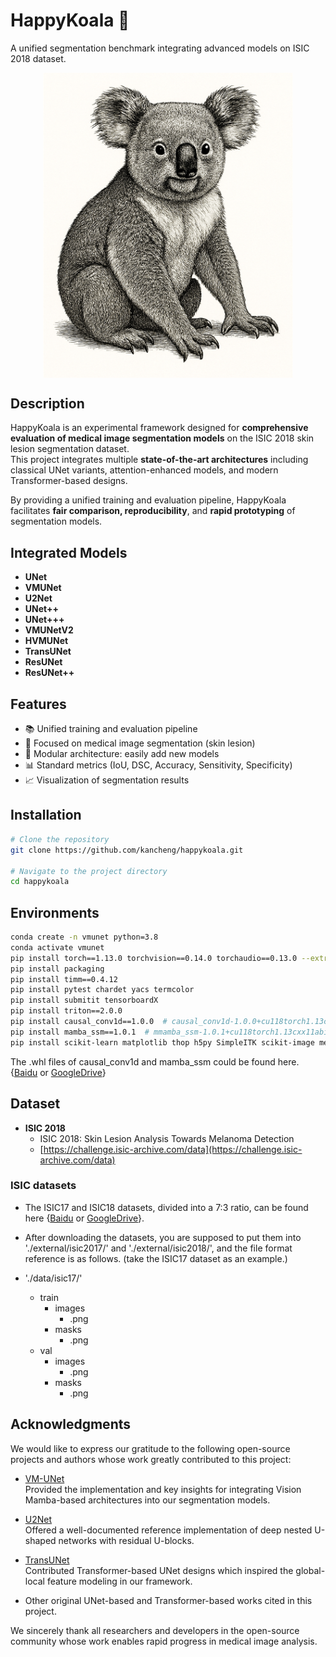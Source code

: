 # HappyKoala 🐨

A unified segmentation benchmark integrating advanced models on ISIC 2018 dataset.

<img src="./imgs/koala.png" alt="KOALA" style="display: block; margin: auto;" width="400">

## Description

HappyKoala is an experimental framework designed for **comprehensive evaluation of medical image segmentation models** on the ISIC 2018 skin lesion segmentation dataset.  
This project integrates multiple **state-of-the-art architectures** including classical UNet variants, attention-enhanced models, and modern Transformer-based designs.

By providing a unified training and evaluation pipeline, HappyKoala facilitates **fair comparison, reproducibility**, and **rapid prototyping** of segmentation models.

## Integrated Models

- **UNet**  
- **VMUNet**  
- **U2Net**  
- **UNet++**  
- **UNet+++**  
- **VMUNetV2**  
- **HVMUNet**  
- **TransUNet**  
- **ResUNet**  
- **ResUNet++**

## Features

- 📚 Unified training and evaluation pipeline
- 🏥 Focused on medical image segmentation (skin lesion)
- 🧩 Modular architecture: easily add new models
- 📊 Standard metrics (IoU, DSC, Accuracy, Sensitivity, Specificity)
- 📈 Visualization of segmentation results

## Installation

```bash
# Clone the repository
git clone https://github.com/kancheng/happykoala.git

# Navigate to the project directory
cd happykoala
```

## Environments

```bash
conda create -n vmunet python=3.8
conda activate vmunet
pip install torch==1.13.0 torchvision==0.14.0 torchaudio==0.13.0 --extra-index-url https://download.pytorch.org/whl/cu117
pip install packaging
pip install timm==0.4.12
pip install pytest chardet yacs termcolor
pip install submitit tensorboardX
pip install triton==2.0.0
pip install causal_conv1d==1.0.0  # causal_conv1d-1.0.0+cu118torch1.13cxx11abiFALSE-cp38-cp38-linux_x86_64.whl
pip install mamba_ssm==1.0.1  # mmamba_ssm-1.0.1+cu118torch1.13cxx11abiFALSE-cp38-cp38-linux_x86_64.whl
pip install scikit-learn matplotlib thop h5py SimpleITK scikit-image medpy yacs
```
The .whl files of causal_conv1d and mamba_ssm could be found here. {[Baidu](https://pan.baidu.com/s/1Tibn8Xh4FMwj0ths8Ufazw?pwd=uu5k) or [GoogleDrive](https://drive.google.com/drive/folders/1tZGs1YFHiDrMa-MjYY8ZoEnCyy7m7Gaj?usp=sharing)}

## Dataset

- **ISIC 2018**  
  - ISIC 2018: Skin Lesion Analysis Towards Melanoma Detection
  - [https://challenge.isic-archive.com/data](https://challenge.isic-archive.com/data)

### ISIC datasets
- The ISIC17 and ISIC18 datasets, divided into a 7:3 ratio, can be found here {[Baidu](https://pan.baidu.com/s/1Y0YupaH21yDN5uldl7IcZA?pwd=dybm) or [GoogleDrive](https://drive.google.com/file/d/1XM10fmAXndVLtXWOt5G0puYSQyI2veWy/view?usp=sharing)}. 

- After downloading the datasets, you are supposed to put them into './external/isic2017/' and './external/isic2018/', and the file format reference is as follows. (take the ISIC17 dataset as an example.)

- './data/isic17/'
  - train
    - images
      - .png
    - masks
      - .png
  - val
    - images
      - .png
    - masks
      - .png

## Acknowledgments

We would like to express our gratitude to the following open-source projects and authors whose work greatly contributed to this project:

- [VM-UNet](https://github.com/JCruan519/VM-UNet)  
  Provided the implementation and key insights for integrating Vision Mamba-based architectures into our segmentation models.

- [U2Net](https://github.com/xuebinqin/U-2-Net)  
  Offered a well-documented reference implementation of deep nested U-shaped networks with residual U-blocks.

- [TransUNet](https://github.com/Beckschen/TransUNet)  
  Contributed Transformer-based UNet designs which inspired the global-local feature modeling in our framework.

- Other original UNet-based and Transformer-based works cited in this project.

We sincerely thank all researchers and developers in the open-source community whose work enables rapid progress in medical image analysis.
